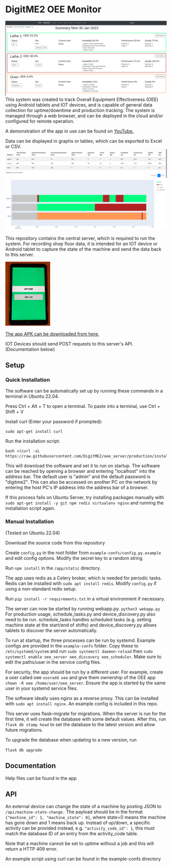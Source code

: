 # DigitME2 OEE Monitor

 ![image](images/screenshot-status.png)
This system was created to track Overall Equipment Effectiveness (OEE) using Android tablets and IOT devices, and is 
 capable of general data collection for uptime/downtime and production tracking.
The system is managed through a web browser, and can be deployed in the cloud and/or configured for remote operation.

A demonstration of the app in use can be found on [YouTube.](https://www.youtube.com/watch?v=DQbJFctLYT4) 

Data can be displayed in graphs or tables, which can be exported to Excel or CSV. ![image](images/screenshot-table.png) ![image](images/screenshot-gantt.png)

This repository contains the central server, which is required to run the system. For recording shop floor data,
it is intended for an IOT device or Android tablet to capture the state of the machine and send the data back to this server.

<img src="images/tablet-uptime.png" alt="image" height="200px" />




[The app APK can be downloaded from here.](https://github.com/DigitME2/MachineMonitoring/releases) 

IOT Devices should send POST requests to this server's API. (Documentation below)

## Setup
### Quick Installation
The software can be automatically set up by running these commands in a terminal in Ubuntu 22.04.

Press Ctrl + Alt + T to open a terminal. To paste into a terminal, use Ctrl + Shift + V

Install curl (Enter your password if prompted):
```
sudo apt-get install curl
```

Run the installation script:

```
bash <(curl -sL https://raw.githubusercontent.com/DigitME2/oee_server/production/install.sh)
```


This will download the software and set it to run on startup. The software can be reached by opening a browser and entering "localhost" into the address bar. The default user is "admin" and the default password is "digitme2".
This can also be accessed on another PC on the network by entering the host PC's IP address into the address bar of a browser.

If this process fails on Ubuntu Server, try installing packages manually with 
`sudo apt-get install -y git npm redis virtualenv nginx`
and running the installation script again.
### Manual Installation

(Tested on Ubuntu 22.04)

Download the source code from this repository

Create `config.py` in the root folder from `example-confs/config.py.example` and edit config options. Modify the secret key to a random string

Run `npm install` in the `/app/static` directory.

The app uses redis as a Celery broker, which is needed for periodic tasks. Redis can be installed with `sudo apt install redis`. Modify `config.py` if using a non-standard redis setup.

Run `pip install -r requirements.txt` in a virtual environment if necessary.

The server can now be started by running webapp.py. `python3 webapp.py` For production usage, schedule_tasks.py and device_discovery.py also need to be run.
schedule_tasks handles scheduled tasks (e.g. setting machine state at the start/end of shifts) and device_discovery.py allows tablets to discover the server automatically.

To run at startup, the three processes can be run by systemd. Example configs are provided in the `example-confs` folder. Copy these to `/etc/systemd/system` and run `sudo systemctl daemon-reload` then `sudo systemctl enable oee_server oee_discovery oee_scheduler`. Make sure to edit the paths/user in the service config files.

For security, the app should be run by a different user. For example, create a user called oee `useradd oee` and give them ownership of the OEE app `chown -R oee /home/user/oee_server`. Ensure the app is started by the same user in your systemd service files.

The software ideally uses nginx as a reverse proxy. This can be installed with `sudo apt install nginx`. An example config is included in this repo.


This server uses flask-migrate for migrations. When the server is run for the first time, it will create the database with some default values. After this, run `flask db stamp head` to set the database to the latest version and allow future migrations.

To upgrade the database when updating to a new version, run

`flask db upgrade`


## Documentation

Help files can be found in the app

## API

An external device can change the state of a machine by posting JSON to `/api/machine-state-change.` The payload should be in the format `{"machine_id": 1, "machine_state": 0}`, where state=0 means the machine has gone down and 1 means back up. Instead of up/down, a specific activity can be provided instead, e.g. `"activity_code_id": 1`, this must match the database ID of an entry from the activity_code table. 

Note that a machine cannot be set to uptime without a job and this will return a HTTP 409 error.

An example script using curl can be found in the example-confs directory
